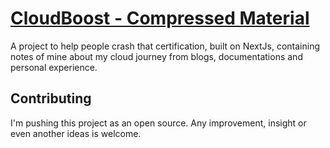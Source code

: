 # [CloudBoost - Compressed Material](https:/cloud.itzyahya.tech/)

 A project to help people crash that certification, built on NextJs, containing notes of mine about my cloud journey from blogs, documentations and personal experience.
## Contributing

I'm pushing this project as an open source. Any improvement, insight or even another ideas is welcome.

